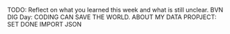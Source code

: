 TODO: Reflect on what you learned this week and what is still unclear.
BVN DIG Day: CODING CAN SAVE THE WORLD.
ABOUT MY DATA PROPJECT: SET DONE
IMPORT JSON 
